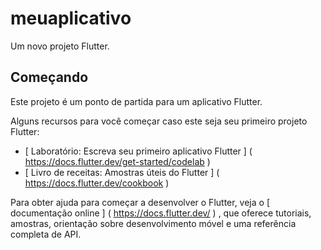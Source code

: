 # meuaplicativo

Um novo projeto Flutter.

## Começando

Este projeto é um ponto de partida para um aplicativo Flutter.

Alguns recursos para você começar caso este seja seu primeiro projeto Flutter:

-  [ Laboratório: Escreva seu primeiro aplicativo Flutter ] ( https://docs.flutter.dev/get-started/codelab )
-  [ Livro de receitas: Amostras úteis do Flutter ] ( https://docs.flutter.dev/cookbook )

Para obter ajuda para começar a desenvolver o Flutter, veja o
[ documentação online ] ( https://docs.flutter.dev/ ) , que oferece tutoriais,
amostras, orientação sobre desenvolvimento móvel e uma referência completa de API.
